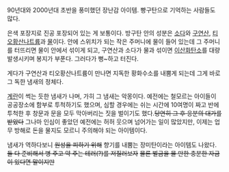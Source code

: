 90년대와 2000년대 초반을 풍미했던 장난감 아이템. 빵구탄으로 기억하는 사람들도 많다.

은색 포장지로 진공 포장되어 있는 게 보통이다. 방구탄 안의 성분은 [소다](%EC%86%8C%EB%8B%A4.md)와
[구연산](%EA%B5%AC%EC%97%B0%EC%82%B0.md), [티오황산나트륨](%ED%8B%B0%EC%98%A4%ED%99%A9%EC%82%B0%EB%82%98%ED%8A%B8%EB%A5%A8.md)과 [물](%EB%AC%BC.md)이다. 안에 스위치가
되는 작은 주머니에 물이 들어 있는데 그 주머니를 터뜨리면 물이 안에서 섞이게 되고, 구연산과 소다가 물과 섞이면
[이산화탄소](%EC%9D%B4%EC%82%B0%ED%99%94%ED%83%84%EC%86%8C.md)를 대량 발생시키며 봉지가
부푼다. 그러다가 뻥~하고 터진다.

게다가 구연산과 티오황산나트륨이 만나면 지독한 황화수소를 내뿜게 되는데 그게 바로 그 독한 냄새의 정체다.

[계란](%EA%B3%84%EB%9E%80.md)이 썩는 듯한 냄새가 나며, 가히 그 냄새는 악몽이다. 예전에는 철모르는 아이들이
공공장소에 함부로 투척하기도 했으며, 심할 경우에는 쉬는 시간에 10여명이 짜고 반에 투척한 후 창문과 문을 모두 막아버리는 짓을 벌이기도
했다.<del>당연히 그 후 응분의 대가를 받았다</del> 그나마 인심이 좋았던 예전에는 허허 웃으며 넘어가는 일이 많았지만, 이제는 업무
방해로 돈을 물지도 모르니 주의해야 되는 아이템이다.

냄새가 역하다보니 <del>원성을 피하기 위해</del> 향기를 내뿜는 장미탄이라는 아이템도 나왔다. <del>둘 다 준비해서 병 주고 약
주는 테러(?)를 저질러보자</del> <del>물론 벌금을 물 만한 충분한 자금이 있다면 말이지만</del>

